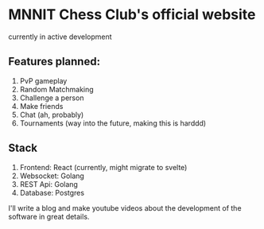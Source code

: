# MNNIT Chess Club's official website

currently in active development

## Features planned:

1. PvP gameplay
2. Random Matchmaking
3. Challenge a person
4. Make friends
5. Chat (ah, probably)
6. Tournaments (way into the future, making this is harddd)

## Stack

1. Frontend: React (currently, might migrate to svelte)
2. Websocket: Golang
3. REST Api: Golang
4. Database: Postgres

I'll write a blog and make youtube videos about the development of the software in great details.
